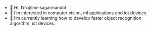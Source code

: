 - 👋 Hi, I’m @mr-sagarmandal
- 👀 I’m interested in computer vision, ml applications and iot devices.
- 🌱 I’m currently learning how to develop faster object recognition algorithm, iot devices.
<!---
mr-sagarmandal/mr-sagarmandal is a ✨ special ✨ repository because its `README.md` (this file) appears on your GitHub profile.
You can click the Preview link to take a look at your changes.
--->
